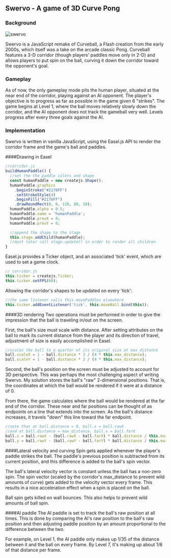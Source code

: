 ## Swervo - A game of 3D Curve Pong

### Background

![swervo](https://github.com/atom-r/swervo/blob/master/swervo.gif)

Swervo is a JavaScript remake of Curveball, a Flash creation from the early 2000s, which itself was a take on the arcade classic Pong. Curveball features a 3-D corridor (though players' paddles move only in 2-D) and allows players to put spin on the ball, curving it down the corridor toward the opponent's goal.

### Gameplay

As of now, the only gameplay mode pits the human player, situated at the near end of the corridor, playing against an AI opponent. The player's objective is to progress as far as possible in the game given 6 "strikes". The game begins at Level 1, where the ball moves relatively slowly down the corridor, and the AI opponent does not track the gameball very well. Levels progress after every three goals against the AI.

### Implementation

Swervo is written in vanilla JavaScript, using the Easel.js API to render the corridor frame and the game's ball and paddles.

####Drawing in Easel

```JavaScript
//corridor.js
buildHumanPaddle() {
  //set the the paddle colors and shape
  const humanPaddle = new createjs.Shape();
  humanPaddle.graphics
    .beginStroke("#2176FF")
    .setStrokeStyle(4)
    .beginFill("#2176FF")
    .drawRoundRect(0, 0, 120, 80, 10);
  humanPaddle.alpha = 0.5;
  humanPaddle.name = 'humanPaddle';
  humanPaddle.prevX = 0;
  humanPaddle.prevY = 0;

  //append the shape to the stage
  this.stage.addChild(humanPaddle);
  //must later call stage.update() in order to render all children
}
```

Easel.js provides a Ticker object, and an associated 'tick' event, which are used to set a game clock.

```JavaScript
// corridor.js
this.ticker = createjs.Ticker;
this.ticker.setFPS(60);
```

Allowing the corridor's shapes to be updated on every 'tick':

```JavaScript
//the same listener calls this.movePaddles elsewhere
this.ticker.addEventListener('tick', this.moveBall.bind(this));
```

####3D rendering
Two operations must be performed in order to give the impression that the ball is traveling in/out on the screen.

First, the ball's size must scale with distance. After setting attributes on the ball to mark its current distance from the player and its direction of travel, adjustment of size is easily accomplished in Easel.

```JavaScript
//scales the ball to a quarter of its original size at max_distance
ball.scaleX = 1 - ball.distance * 3 / (4 * this.max_distance);
ball.scaleY = 1 - ball.distance * 3 / (4 * this.max_distance);
```

Second, the ball's position on the screen must be adjusted to account for 3D perspective. This was perhaps the most challenging aspect of writing Swervo. My solution stores the ball's "raw" 2-dimensional positions. That is, the coordinates at which the ball would be rendered if it were at a distance of 0.

From there, the game calculates where the ball would be rendered at the far end of the corridor. These near and far positions can be thought of as endpoints on a line that extends into the screen. As the ball's distance increases, it travels "down" this line toward the far endpoint.

```JavaScript
//note that at ball.distance = 0, ball.x = ball.rawX
//and at ball.distance = max_distance, ball.x = ball.farX
ball.x = ball.rawX - (ball.rawX - ball.farX) * ball.distance / this.max_distance;
ball.y = ball.rawY - (ball.rawY - ball.farY) * ball.distance / this.max_distance;
```

####Lateral velocity and curving
Spin gets applied whenever the player's paddle strikes the ball. The paddle's previous position is subtracted from its current position, and this difference is added to the ball's spin vector.

The ball's lateral velocity vector is constant unless the ball has a non-zero spin. The spin vector (scaled by the corridor's max_distance to prevent wild amounts of curve) gets added to the velocity vector every frame. This results in a nice acceleration effect when a spin is placed on the ball.

Ball spin gets killed on wall bounces. This also helps to prevent wild amounts of ball spin.

####AI paddle
The AI paddle is set to track the ball's raw position at all times. This is done by comparing the AI's raw position to the ball's raw position and then adjusting paddle position by an amount proportional to the difference between the two.

For example, on Level 1, the AI paddle only makes up 1/35 of the distance between it and the ball on every frame. By Level 7, it's making up about 1/8 of that distance per frame.
